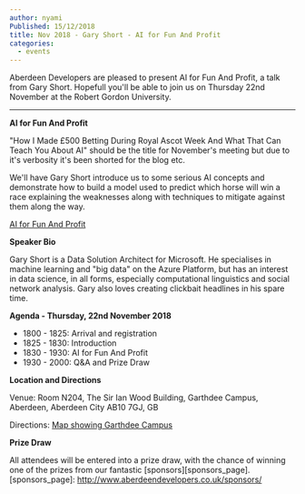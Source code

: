 ```yaml
---
author: nyami
Published: 15/12/2018
title: Nov 2018 - Gary Short - AI for Fun And Profit
categories:
  - events
---
```

Aberdeen Developers are pleased to present AI for Fun And Profit, a talk from Gary Short. Hopefull you'll be able to join us on Thursday 22nd November at the Robert Gordon University.

***

**AI for Fun And Profit**

"How I Made £500 Betting During Royal Ascot Week And What That Can Teach You About AI" should be the title for November's meeting but due to it's verbosity it's been shorted for the blog etc.

We'll have Gary Short introduce us to some serious AI concepts and demonstrate how to build a model used to predict which horse will win a race explaining the weaknesses along with techniques to mitigate against them along the way.

[AI for Fun And Profit](https://www.meetup.com/Aberdeen-Developers-NET-User-Group/events/256043638/)

**Speaker Bio**

Gary Short is a Data Solution Architect for Microsoft. He specialises in machine learning and "big data" on the Azure Platform, but has an interest in data science, in all forms, especially computational linguistics and social network analysis. Gary also loves creating clickbait headlines in his spare time.

**Agenda - Thursday, 22nd November 2018**

+ 1800 - 1825: Arrival and registration
+ 1825 - 1830: Introduction
+ 1830 - 1930: AI for Fun And Profit
+ 1930 - 2000: Q&A and Prize Draw

**Location and Directions**

Venue: Room N204, The Sir Ian Wood Building, Garthdee Campus, Aberdeen, Aberdeen City AB10 7GJ, GB

Directions: [Map showing Garthdee Campus](https://www.google.co.uk/maps/place/The+Sir+Ian+Wood+Building,+Garthdee+Rd,+Aberdeen+AB10+7GJ)

**Prize Draw**

All attendees will be entered into a prize draw, with the chance of winning one of the prizes from our fantastic [sponsors][sponsors_page].
[sponsors_page]: http://www.aberdeendevelopers.co.uk/sponsors/
